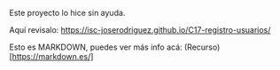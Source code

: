 Este proyecto lo hice sin ayuda.

Aquí revisalo: https://isc-joserodriguez.github.io/C17-registro-usuarios/

Esto es MARKDOWN, puedes ver más info acá: (Recurso)[https://markdown.es/]

